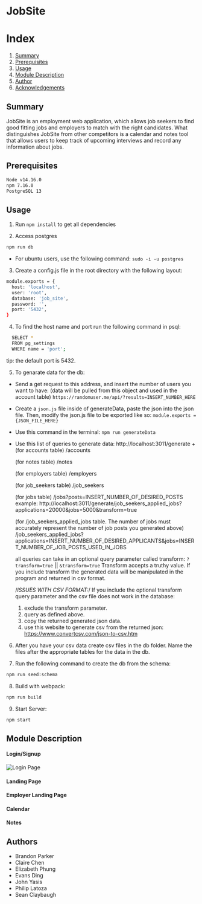 # JobSite

# Index
<ol>
    <li><a href="#Summary">Summary</a></li>
    <li><a href="#Prerequisites">Prerequisites</a></li>
    <li><a href="#Usage">Usage</a></li>
    <li><a href="#Module-Description">Module Description</a></li>
    <li><a href="#Authors">Author</a></li>
    <li><a href="#Acknowledgements">Acknowledgements</a></li>
</ol>

## Summary
JobSite is an employment web application, which allows job seekers to find good fitting jobs and employers to match with the right candidates. What distinguishes JobSite from other competitors is a calendar and notes tool that allows users to keep track of upcoming interviews and record any information about jobs. 

## Prerequisites
```sh
Node v14.16.0
npm 7.16.0
PostgreSQL 13
```
## Usage
1. Run `npm install` to get all dependencies

2. Access postgres
```sh
npm run db
```
- For ubuntu users, use the following command: `sudo -i -u postgres`

3. Create a config.js file in the root directory with the following layout:
```sh
module.exports = {
  host: 'localhost',
  user: 'root',
  database: 'job_site',
  password: '',
  port: '5432',
}
```

4. To find the host name and port run the following command in psql:
```sh
  SELECT *
  FROM pg_settings
  WHERE name = 'port';
```
tip: the default port is 5432.

5. To genarate data for the db:
  - Send a get request to this address, and insert the number of users you want to have:
  (data will be pulled from this object and used in the account table)
  `https://randomuser.me/api/?results=INSERT_NUMBER_HERE`

  - Create a `json.js` file inside of generateData, paste the json into the json file. Then, modify the json.js file to be exported like so:     `module.exports = {JSON_FILE_HERE}`

  - Use this command in the terminal: `npm run generateData`

  - Use this list of queries to generate data:
  http://localhost:3011/generate +
    (for accounts table)
    /accounts

    (for notes table)
    /notes

    (for employers table)
    /employers

    (for job_seekers table)
    /job_seekers

    (for jobs table)
    /jobs?posts=INSERT_NUMBER_OF_DESIRED_POSTS
    example: http://localhost:3011/generate/job_seekers_applied_jobs?applications=20000&jobs=5000&transform=true

    (for /job_seekers_applied_jobs table. The number of jobs must accurately represent the number of job posts you generated above)
    /job_seekers_applied_jobs?applications=INSERT_NUMBER_OF_DESIRED_APPLICANTS&jobs=INSERT_NUMBER_OF_JOB_POSTS_USED_IN_JOBS

    all queries can take in an optional query parameter called transform: `?transform=true` || `&transform=true`
    Transform accepts a truthy value. If you include transform the generated data will be manipulated in the program and returned in csv format.

    /*ISSUES WITH CSV FORMAT:*/
    If you include the optional transform query parameter and the csv file does not work in the database:
    1. exclude the transform parameter.
    2. query as defined above.
    3. copy the returned generated json data.
    4. use this website to generate csv from the returned json: https://www.convertcsv.com/json-to-csv.htm

6. After you have your csv data create csv files in the db folder. Name the files after the appropriate tables for the data in the db.

7. Run the following command to create the db from the schema:
```sh
npm run seed:schema
```

8. Build with webpack:
```sh
npm run build
```

9. Start Server:
```sh
npm start
```

## Module Description
#### Login/Signup
![Login Page](https://media.giphy.com/media/NTP6jIAiYkwAUM7PR6/login.gif)
#### Landing Page
#### Employer Landing Page
#### Calendar
#### Notes

## Authors
- Brandon Parker
- Claire Chen
- Elizabeth Phung
- Evans Ding
- John Yasis
- Philip Latoza
- Sean Claybaugh
